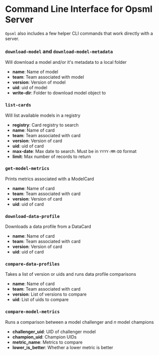 # Command Line Interface for Opsml Server

`Opsml` also includes a few helper CLI commands that work directly with a server.


### `download-model` and `download-model-metadata`

Will download a model and/or it's metadata to a local folder

- **name**: Name of model
- **team**: Team associated with model
- **version**: Version of model
- **uid**: uid of model
- **write-dir**: Folder to download model object to


### `list-cards`

Will list available models in a registry

- **registry**: Card registry to search
- **name**: Name of card
- **team**: Team associated with card
- **version**: Version of card
- **uid**: uid of card
- **max-date**: Max date to search. Must be in `YYYY-MM-DD` format
- **limit**: Max number of records to return

### `get-model-metrics`

Prints metrics associated with a ModelCard

- **name**: Name of card
- **team**: Team associated with card
- **version**: Version of card
- **uid**: uid of card

### `download-data-profile`

Downloads a data profile from a DataCard

- **name**: Name of card
- **team**: Team associated with card
- **version**: Version of card
- **uid**: uid of card

### `compare-data-profiles`

Takes a list of version or uids and runs data profile comparisons

- **name**: Name of card
- **team**: Team associated with card
- **version**: List of versions to compare
- **uid**: List of uids to compare


### `compare-model-metrics`

Runs a comparison between a model challenger and *n* model champions

- **challenger_uid**: UID of challenger model
- **champion_uid**: Champion UIDs
- **metric_name**: Metrics to compare
- **lower_is_better**: Whether a lower metric is better

